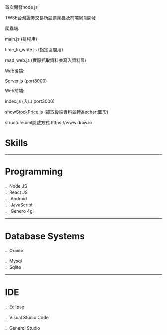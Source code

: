 <p>首次開發node js</p>
<p>TWSE台灣證券交易所股票爬蟲及前端網頁開發</p>
<p/>
<p>爬蟲端:</p>
<p>main.js (排程用)</p>
<p>time_to_write.js (指定區間用)</p>
<p>read_web.js (實際抓取資料並寫入資料庫)</p>
<p/>
<p>Web後端:</p>
<p>Server.js (port8000)</p>
<p/>
<p>Web前端:</p>
<p><p>index.js (入口 port3000)</p>
<p>showStockPrice.js (抓取後端資料並轉為echart圖形)</p>
<p> structure.xml開啟方式 https://www.draw.io </p>

<div class="col-sm-12"><div class="row"><div class="col-sm-12"><h1><b>Skills</b><br></h1></div></div><div class="row" title="" data-original-title="" aria-describedby="tooltip547500"><div class="col-sm-4 item"><hr><h1>Programming</h1><div>．Node JS<br></div><div>．React JS<br></div><div>． Android<br></div><div>． JavaScript<br></div><div>． Genero 4gl <br></div></div><div class="col-sm-4 item"><hr><h1>Database Systems</h1><p>．Oracle</p><p>．Mysql<br>．Sqlite</p></div><div class="col-sm-4 item"><hr><h1>IDE</h1><p>．Eclipse</p><p>．Visual Studio Code</p><p>．Generol Studio<br></p></div></div></div>
